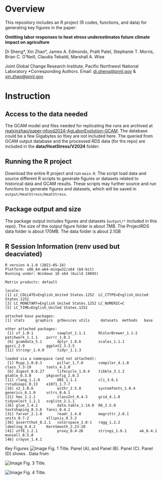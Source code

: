 # Overview

This repository includes an R project (R codes, functions, and data) for generating key figures in the paper:

**Omitting labor responses to heat stress underestimates future climate impact on agriculture**

Di Sheng*, Xin Zhao*, James A. Edmonds, Pralit Patel, Stephanie T. Morris, Brian C. O’Neill, Claudia Tebaldi, Marshall A. Wise

Joint Global Change Research Institute, Pacific Northwest National Laboratory
*Corresponding Authors. Email:  di.sheng@pnnl.gov & xin.zhao@pnnl.gov



# Instruction
## Access to the data needed

The GCAM model and files needed for replicating the runs are archived at [realxinzhao/paper-nfood2024-AgLaborEvolution-GCAM](https://github.com/realxinzhao/paper-nfood2024-AgLaborEvolution-GCAM). The database could be a few Gigabytes so they are not included here. The queried from GCAM output database and the processed RDS data (for ths repo) are included in the **data/HeatStress/V2024** folder:


## Running the R project
Download the entire R project and run `main.R`. The script load data and source different R scripts to generate figures or datasets related to historical data and GCAM results. These scripts may further  source and run functions to generate figures and datasets, which will be saved in  `output/HeatStress/HeatStress`.


## Package output and size
The package output includes figures and datasets (`output/*` included in this repo). 
The size of the output figure folder is about 7MB. 
The ProjectRDS data folder is about 170MB. 
The data folder is about 2.1GB

## R Session Information (renv used but deacviated)

```
R version 4.1.0 (2021-05-18)
Platform: x86_64-w64-mingw32/x64 (64-bit)
Running under: Windows 10 x64 (build 19045)

Matrix products: default

locale:
[1] LC_COLLATE=English_United States.1252  LC_CTYPE=English_United States.1252   
[3] LC_MONETARY=English_United States.1252 LC_NUMERIC=C                          
[5] LC_TIME=English_United States.1252    

attached base packages:
[1] stats     graphics  grDevices utils     datasets  methods   base     

other attached packages:
 [1] sf_1.0-1           cowplot_1.1.1      RColorBrewer_1.1-2 patchwork_1.1.1    purrr_1.0.1       
 [6] gcamdata_5.1       dplyr_1.0.6        scales_1.1.1       ggsci_2.9          ggplot2_3.3.5     
[11] stringr_1.4.0      tidyr_1.1.3       

loaded via a namespace (and not attached):
 [1] Rcpp_1.0.8.3       pillar_1.7.0       compiler_4.1.0     class_7.3-19       tools_4.1.0       
 [6] digest_0.6.27      lifecycle_1.0.4    tibble_3.1.2       gtable_0.3.0       pkgconfig_2.0.3   
[11] rlang_1.1.0        DBI_1.1.1          cli_3.6.1          rstudioapi_0.13    e1071_1.7-7       
[16] s2_1.0.6           withr_2.5.0        systemfonts_1.0.4  generics_0.1.0     vctrs_0.6.1       
[21] hms_1.1.1          classInt_0.4-3     grid_4.1.0         tidyselect_1.1.1   svglite_2.1.1     
[26] glue_1.4.2         data.table_1.14.0  R6_2.5.0           textshaping_0.3.6  fansi_0.4.2       
[31] farver_2.1.0       readr_1.4.0        magrittr_2.0.1     units_0.7-2        ellipsis_0.3.2    
[36] assertthat_0.2.1   colorspace_2.0-1   ragg_1.2.2         labeling_0.4.2     KernSmooth_2.23-20
[41] utf8_1.2.1         proxy_0.4-26       stringi_1.6.1      wk_0.4.1           munsell_0.5.0     
[46] crayon_1.4.1 
```

Key Figures
![Image](output/AgLabor/AgLabor/Fig1_annotated.svg)
Fig. 1 Title. Panel (A), and Panel (B). Panel (C). Panel (D) shows . Data from 

![Image](output/AgLabor/AgLabor/LaborMarketEvo_AgLU_annotated.svg)
Fig. 3 Title. 

![Image](output/AgLabor/AgLabor/LaborMarketEvo_Envir_annotated.svg)
Fig. 4 Title.